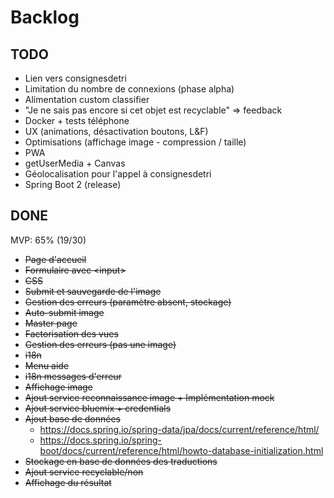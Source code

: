 # Backlog

## TODO
* Lien vers consignesdetri
* Limitation du nombre de connexions (phase alpha)
* Alimentation custom classifier
* "Je ne sais pas encore si cet objet est recyclable" => feedback
* Docker + tests téléphone
* UX (animations, désactivation boutons, L&F)
* Optimisations (affichage image - compression / taille)
* PWA
* getUserMedia + Canvas
* Géolocalisation pour l'appel à consignesdetri
* Spring Boot 2 (release)

## DONE 
MVP: 65% (19/30)
* <del>Page d'accueil</del>
* <del>Formulaire avec &lt;input></del>
* <del>CSS</del>
* <del>Submit et sauvegarde de l'image</del>
* <del>Gestion des erreurs (paramètre absent, stockage)</del>
* <del>Auto-submit image</del>
* <del>Master page</del>
* <del>Factorisation des vues</del>
* <del>Gestion des erreurs (pas une image)</del>
* <del>i18n</del>
* <del>Menu aide</del>
* <del>i18n messages d'erreur</del>
* <del>Affichage image</del>
* <del>Ajout service reconnaissance image + Implémentation mock</del>
* <del>Ajout service bluemix + credentials</del>
* <del>Ajout base de données</del>
    - https://docs.spring.io/spring-data/jpa/docs/current/reference/html/
    - https://docs.spring.io/spring-boot/docs/current/reference/html/howto-database-initialization.html
* <del>Stockage en base de données des traductions</del>
* <del>Ajout service recyclable/non</del>
* <del>Affichage du résultat</del>



